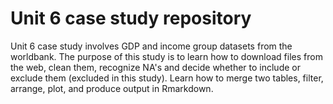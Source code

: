 # Unit 6 case study repository


Unit 6 case study involves GDP and income group datasets from the worldbank.
The purpose of this study is to learn how to download files from the web, clean them, recognize NA's and decide whether to include or exclude them (excluded in this study). Learn how to merge two tables, filter, arrange, plot, and produce output in Rmarkdown.
